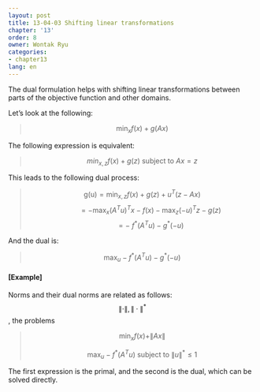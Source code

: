 ```yaml
---
layout: post
title: 13-04-03 Shifting linear transformations
chapter: '13'
order: 8
owner: Wontak Ryu
categories:
- chapter13
lang: en
---
```


The dual formulation helps with shifting linear transformations between parts of the objective function and other domains.

Let’s look at the following:
> $$ \min_x f(x) + g(Ax)$$

The following expression is equivalent:
> $$min_{x,z} f(x) + g(z) \text { subject to } Ax = z$$

This leads to the following dual process:
> $$\text {g(u)} = \min_{x,z} f(x) + g(z) + u^T(z - Ax)$$
> $$\qquad  = -\max_{x} (A^T u)^T x - f(x) - \max_{z} (-u)^T z - g(z)  $$
> $$\qquad = -\ f^* (A^T u) - g^* (-u) $$

And the dual is:
> $$\max_u -f^*(A^Tu) - g^*(-u)$$

#### [Example]
Norms and their dual norms are related as follows: $$\| \cdot \|, \| \cdot \|^*$$, the problems 

> $$ \min_x f(x) +\| Ax \|$$
> 
> $$ \max_u -f^*(A^Tu) \text{ subject to } \| u \|^* \leq 1$$

The first expression is the primal, and the second is the dual, which can be solved directly.
